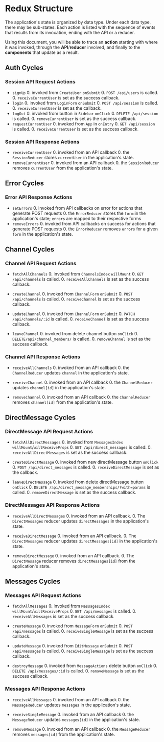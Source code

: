 # Redux Structure

The application's state is organized by data type. Under each data type, there
may be sub-states. Each action is listed with the sequence of events that
results from its invocation, ending with the API or a reducer.

Using this document, you will be able to trace an **action** starting with
where it was invoked, through the **API**/**reducer** involved, and finally to
the **components** that update as a result.

## Auth Cycles

### Session API Request Actions

* `signUp`
  0. invoked from `CreateUser` `onSubmit`
  0. `POST /api/users` is called.
  0. `receiveCurrentUser` is set as the success callback.
* `logIn`
  0. invoked from `LoginForm` `onSubmit`
  0. `POST /api/session` is called.
  0. `receiveCurrentUser` is set as the callback.
* `logOut`
  0. invoked from button in `Sidebar` `onClick`
  0. `DELETE /api/session` is called.
  0. `removeCurrentUser` is set as the success callback.
* `requestCurrentUser`
  0. invoked from `App` in `onEntry`
  0. `GET /api/session` is called.
  0. `receiveCurrentUser` is set as the success callback.

### Session API Response Actions

* `receiveCurrentUser`
  0. invoked from an API callback
  0. the `SessionReducer` stores `currentUser` in the application's state.
* `removeCurrentUser`
  0. invoked from an API callback
  0. the `SessionReducer` removes `currentUser` from the application's state.

## Error Cycles

### Error API Response Actions
* `setErrors`
  0. invoked from API callbacks on error for actions that generate POST requests
  0. the `ErrorReducer` stores the `form` in the application's state; `errors` are mapped to their respective forms
* `removeErrors`
  0. invoked from API callbacks on success for actions that generate POST requests
  0. the `ErrorReducer` removes `errors` for a given `form` in the application's state.

## Channel Cycles

### Channel API Request Actions

* `fetchAllChannels`
  0. invoked from `ChannelsIndex` `willMount`
  0. `GET /api/channels` is called.
  0. `receiveAllChannels` is set as the success callback.

* `createChannel`
  0. invoked from `ChannelForm` `onSubmit`
  0. `POST /api/channels` is called.
  0. `receiveChannel` is set as the success callback.

* `updateChannel`
  0. invoked from `ChannelForm` `onSubmit`
  0. `PATCH /api/channels/:id` is called.
  0. `receiveChannel` is set as the success callback.

* `leaveChannel`
  0. invoked from delete channel button `onClick`
  0. `DELETE/api/channel_members/` is called.
  0. `removeChannel` is set as the success callback.

### Channel API Response Actions

* `receiveAllChannels`
  0. invoked from an API callback
  0. the `ChannelReducer` updates `channel` in the application's state.

* `receiveChannel`
  0. invoked from an API callback
  0. the `ChannelReducer` updates `channel[id]` in the application's state.

* `removeChannel`
  0. invoked from an API callback
  0. the `ChannelReducer` removes `channel[id]` from the application's state.

## DirectMessage Cycles

### DirectMessage API Request Actions

* `fetchAllDirectMessages`
  0. invoked from `MessagesIndex` `willMount`/`willReceiveProps`
  0. `GET /api/direct_messages` is called.
  0. `receiveAllDirectMessages` is set as the success callback.

* `createDirectMessage`
  0. invoked from new directMessage button `onClick`
  0. `POST /api/direct_messages` is called.
  0. `receiveDirectMessage` is set as the callback.

* `leaveDirectMessage`
  0. invoked from delete directMessage button `onClick`
  0. `DELETE /api/direct_message_memberships/?with=params` is called.
  0. `removeDirectMessage` is set as the success callback.

### DirectMessages API Response Actions

* `receiveAllDirectMessages`
  0. invoked from an API callback.
  0. The `DirectMessages` reducer updates `directMessages` in the application's state.

* `receiveDirectMessage`
  0. invoked from an API callback.
  0. The `DirectMessages` reducer updates `directMessages[id]` in the application's state.

* `removeDirectMessage`
  0. invoked from an API callback.
  0. The `DirectMessage` reducer removes `directMessages[id]` from the application's state.

## Messages Cycles

### Messages API Request Actions

* `fetchAllMessages`
  0. invoked from `MessagesIndex` `willMount`/`willReceiveProps`
  0. `GET /api/messages` is called.
  0. `receiveAllMessages` is set as the success callback.

* `createMessage`
  0. invoked from `MessageForm` `onSubmit`
  0. `POST /api/messages` is called.
  0. `receiveSingleMessage` is set as the success callback.

* `updateMessage`
  0. invoked from `EditMessage` `onSubmit`
  0. `POST /api/messages` is called.
  0. `receiveSingleMessage` is set as the success callback.

* `destroyMessage`
  0. invoked from `MessageActions` delete button `onClick`
  0. `DELETE /api/messages/:id` is called.
  0. `removeMessage` is set as the success callback.

### Messages API Response Actions

* `receiveAllMessages`
  0. invoked from an API callback
  0. the `MessageReducer` updates `messages` in the application's state.

* `receiveSingleMessage`
  0. invoked from an API callback
  0. the `MessageReducer` updates `messages[id]` in the application's state.

* `removeMessage`
  0. invoked from an API callback
  0. the `MessageReducer` removes `messages[id]` from the application's state.
